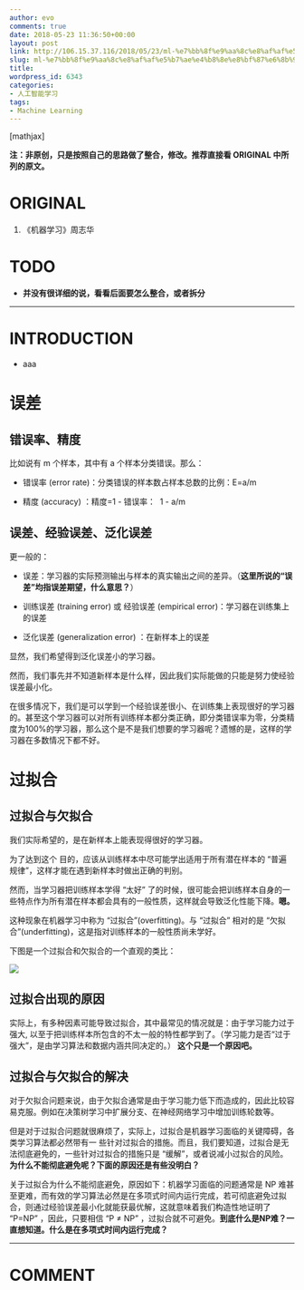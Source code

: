 ```yaml
---
author: evo
comments: true
date: 2018-05-23 11:36:50+00:00
layout: post
link: http://106.15.37.116/2018/05/23/ml-%e7%bb%8f%e9%aa%8c%e8%af%af%e5%b7%ae%e4%b8%8e%e8%bf%87%e6%8b%9f%e5%90%88/
slug: ml-%e7%bb%8f%e9%aa%8c%e8%af%af%e5%b7%ae%e4%b8%8e%e8%bf%87%e6%8b%9f%e5%90%88
title: 
wordpress_id: 6343
categories:
- 人工智能学习
tags:
- Machine Learning
---
```


<!-- more -->

[mathjax]

**注：非原创，只是按照自己的思路做了整合，修改。推荐直接看 ORIGINAL 中所列的原文。**


# ORIGINAL






  1. 《机器学习》周志华




# TODO






  * **并没有很详细的说，看看后面要怎么整合，或者拆分**





* * *





# INTRODUCTION






  * aaa





# 误差




## 错误率、精度


比如说有 m 个样本，其中有 a 个样本分类错误。那么：




  * 错误率 (error rate)：分类错误的样本数占样本总数的比例：E=a/m

  * 精度 (accuracy) ：精度=1 - 错误率：  1 - a/m




## 误差、经验误差、泛化误差


更一般的：




  * 误差：学习器的实际预测输出与样本的真实输出之间的差异。（**这里所说的“误差”均指误差期望，什么意思？**）

  * 训练误差 (training error) 或 经验误差 (empirical error)：学习器在训练集上的误差

  * 泛化误差 (generalization error) ：在新样本上的误差


显然，我们希望得到泛化误差小的学习器。

然而，我们事先并不知道新样本是什么样，因此我们实际能做的只能是努力使经验误差最小化。

在很多情况下，我们是可以学到一个经验误差很小、在训练集上表现很好的学习器的。甚至这个学习器可以对所有训练样本都分类正确，即分类错误率为零，分类精度为100%的学习器，那么这个是不是我们想要的学习器呢？遗憾的是，这样的学习器在多数情况下都不好。


# 过拟合




## 过拟合与欠拟合


我们实际希望的，是在新样本上能表现得很好的学习器。

为了达到这个 目的，应该从训练样本中尽可能学出适用于所有潜在样本的 “普遍规律”，这样才能在遇到新样本时做出正确的判别。

然而，当学习器把训练样本学得 “太好” 了的时候，很可能会把训练样本自身的一些特点作为所有潜在样本都会具有的一般性质，这样就会导致泛化性能下降。**嗯。**

这种现象在机器学习中称为 “过拟合”(overfitting)。与 “过拟合” 相对的是 “欠拟合”(underfitting)，这是指对训练样本的一般性质尚未学好。

下图是一个过拟合和欠拟合的一个直观的类比：


![](http://106.15.37.116/wp-content/uploads/2018/05/img_5b054ed1f3b87.png)





## 过拟合出现的原因


实际上，有多种因素可能导致过拟合，其中最常见的情况就是：由于学习能力过于强大, 以至于把训练样本所包含的不太一般的特性都学到了。（学习能力是否“过于强大”，是由学习算法和数据内涵共同决定的。） **这个只是一个原因吧。**


## 过拟合与欠拟合的解决


对于欠拟合问题来说，由于欠拟合通常是由于学习能力低下而造成的，因此比较容易克服。例如在决策树学习中扩展分支、在神经网络学习中增加训练轮数等。

但是对于过拟合问题就很麻烦了，实际上，过拟合是机器学习面临的关键障碍，各类学习算法都必然带有一 些针对过拟合的措施。而且，我们要知道，过拟合是无法彻底避免的，一些针对过拟合的措施只是 “缓解”，或者说减小过拟合的风险。**为什么不能彻底避免呢？下面的原因还是有些没明白？**

关于过拟合为什么不能彻底避免，原因如下：机器学习面临的问题通常是 NP 难甚至更难，而有效的学习算法必然是在多项式时间内运行完成，若可彻底避免过拟合，则通过经验误差最小化就能获最优解，这就意味着我们构造性地证明了 “P=NP” ，因此，只要相信 “P ≠ NP” ，过拟合就不可避免。**到底什么是NP难？一直想知道。什么是在多项式时间内运行完成？**









* * *





# COMMENT



